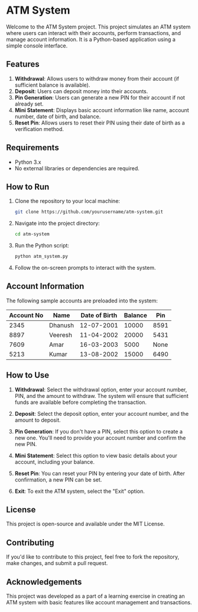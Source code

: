 # ATM System

Welcome to the ATM System project. This project simulates an ATM system where users can interact with their accounts, perform transactions, and manage account information. It is a Python-based application using a simple console interface.

## Features

1. **Withdrawal**: Allows users to withdraw money from their account (if sufficient balance is available).
2. **Deposit**: Users can deposit money into their accounts.
3. **Pin Generation**: Users can generate a new PIN for their account if not already set.
4. **Mini Statement**: Displays basic account information like name, account number, date of birth, and balance.
5. **Reset Pin**: Allows users to reset their PIN using their date of birth as a verification method.

## Requirements

- Python 3.x
- No external libraries or dependencies are required.

## How to Run

1. Clone the repository to your local machine:
    ```bash
    git clone https://github.com/yourusername/atm-system.git
    ```

2. Navigate into the project directory:
    ```bash
    cd atm-system
    ```

3. Run the Python script:
    ```bash
    python atm_system.py
    ```

4. Follow the on-screen prompts to interact with the system.

## Account Information

The following sample accounts are preloaded into the system:

| Account No | Name    | Date of Birth | Balance | Pin   |
|------------|---------|---------------|---------|-------|
| 2345       | Dhanush | 12-07-2001    | 10000   | 8591  |
| 8897       | Veeresh | 11-04-2002    | 20000   | 5431  |
| 7609       | Amar    | 16-03-2003    | 5000    | None  |
| 5213       | Kumar   | 13-08-2002    | 15000   | 6490  |

## How to Use

1. **Withdrawal**: Select the withdrawal option, enter your account number, PIN, and the amount to withdraw. The system will ensure that sufficient funds are available before completing the transaction.
   
2. **Deposit**: Select the deposit option, enter your account number, and the amount to deposit.

3. **Pin Generation**: If you don't have a PIN, select this option to create a new one. You'll need to provide your account number and confirm the new PIN.

4. **Mini Statement**: Select this option to view basic details about your account, including your balance.

5. **Reset Pin**: You can reset your PIN by entering your date of birth. After confirmation, a new PIN can be set.

6. **Exit**: To exit the ATM system, select the "Exit" option.

## License

This project is open-source and available under the MIT License.

## Contributing

If you'd like to contribute to this project, feel free to fork the repository, make changes, and submit a pull request.

## Acknowledgements

This project was developed as a part of a learning exercise in creating an ATM system with basic features like account management and transactions.

